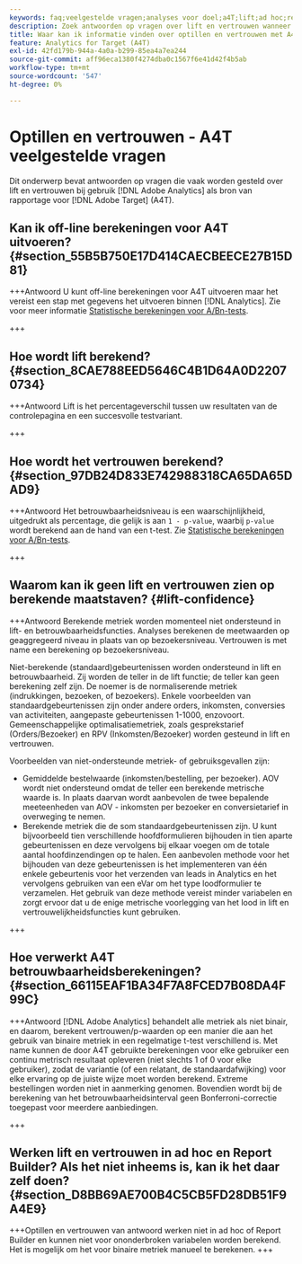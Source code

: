 ```yaml
---
keywords: faq;veelgestelde vragen;analyses voor doel;a4T;lift;ad hoc;report builder;trust
description: Zoek antwoorden op vragen over lift en vertrouwen wanneer u Analytics gebruikt voor [!DNL Target] (A4T). Met A4T kunt u analytische rapporten gebruiken voor [!DNL Target] activiteiten.
title: Waar kan ik informatie vinden over optillen en vertrouwen met A4T?
feature: Analytics for Target (A4T)
exl-id: 42fd179b-944a-4a0a-b299-85ea4a7ea244
source-git-commit: aff96eca1380f4274dba0c1567f6e41d42f4b5ab
workflow-type: tm+mt
source-wordcount: '547'
ht-degree: 0%

---
```


# Optillen en vertrouwen - A4T veelgestelde vragen

Dit onderwerp bevat antwoorden op vragen die vaak worden gesteld over lift en vertrouwen bij gebruik [!DNL Adobe Analytics] als bron van rapportage voor [!DNL Adobe Target] (A4T).

## Kan ik off-line berekeningen voor A4T uitvoeren? {#section_55B5B750E17D414CAECBEECE27B15D81}

+++Antwoord U kunt off-line berekeningen voor A4T uitvoeren maar het vereist een stap met gegevens het uitvoeren binnen [!DNL Analytics]. Zie voor meer informatie [Statistische berekeningen voor A/Bn-tests](/help/main/c-reports/statistical-methodology/statistical-calculations.md).

+++

## Hoe wordt lift berekend? {#section_8CAE788EED5646C4B1D64A0D22070734}

+++Antwoord Lift is het percentageverschil tussen uw resultaten van de controlepagina en een succesvolle testvariant.

+++

## Hoe wordt het vertrouwen berekend? {#section_97DB24D833E742988318CA65DA65DAD9}

+++Antwoord Het betrouwbaarheidsniveau is een waarschijnlijkheid, uitgedrukt als percentage, die gelijk is aan `1 - p-value`, waarbij `p-value` wordt berekend aan de hand van een t-test. Zie [Statistische berekeningen voor A/Bn-tests](/help/main/c-reports/statistical-methodology/statistical-calculations.md).

+++

## Waarom kan ik geen lift en vertrouwen zien op berekende maatstaven? {#lift-confidence}

+++Antwoord Berekende metriek worden momenteel niet ondersteund in lift- en betrouwbaarheidsfuncties. Analyses berekenen de meetwaarden op geaggregeerd niveau in plaats van op bezoekersniveau. Vertrouwen is met name een berekening op bezoekersniveau.

Niet-berekende (standaard)gebeurtenissen worden ondersteund in lift en betrouwbaarheid. Zij worden de teller in de lift functie; de teller kan geen berekening zelf zijn. De noemer is de normaliserende metriek (indrukkingen, bezoeken, of bezoekers). Enkele voorbeelden van standaardgebeurtenissen zijn onder andere orders, inkomsten, conversies van activiteiten, aangepaste gebeurtenissen 1-1000, enzovoort. Gemeenschappelijke optimalisatiemetriek, zoals gesprekstarief (Orders/Bezoeker) en RPV (Inkomsten/Bezoeker) worden gesteund in lift en vertrouwen.

Voorbeelden van niet-ondersteunde metriek- of gebruiksgevallen zijn:

* Gemiddelde bestelwaarde (inkomsten/bestelling, per bezoeker). AOV wordt niet ondersteund omdat de teller een berekende metrische waarde is. In plaats daarvan wordt aanbevolen de twee bepalende meeteenheden van AOV - inkomsten per bezoeker en conversietarief in overweging te nemen.
* Berekende metriek die de som standaardgebeurtenissen zijn. U kunt bijvoorbeeld tien verschillende hoofdformulieren bijhouden in tien aparte gebeurtenissen en deze vervolgens bij elkaar voegen om de totale aantal hoofdinzendingen op te halen. Een aanbevolen methode voor het bijhouden van deze gebeurtenissen is het implementeren van één enkele gebeurtenis voor het verzenden van leads in Analytics en het vervolgens gebruiken van een eVar om het type loodformulier te verzamelen. Het gebruik van deze methode vereist minder variabelen en zorgt ervoor dat u de enige metrische voorlegging van het lood in lift en vertrouwelijkheidsfuncties kunt gebruiken.

+++

## Hoe verwerkt A4T betrouwbaarheidsberekeningen? {#section_66115EAF1BA34F7A8FCED7B08DA4F99C}

+++Antwoord
[!DNL Adobe Analytics] behandelt alle metriek als niet binair, en daarom, berekent vertrouwen/p-waarden op een manier die aan het gebruik van binaire metriek in een regelmatige t-test verschillend is. Met name kunnen de door A4T gebruikte berekeningen voor elke gebruiker een continu metrisch resultaat opleveren (niet slechts 1 of 0 voor elke gebruiker), zodat de variantie (of een relatant, de standaardafwijking) voor elke ervaring op de juiste wijze moet worden berekend. Extreme bestellingen worden niet in aanmerking genomen. Bovendien wordt bij de berekening van het betrouwbaarheidsinterval geen Bonferroni-correctie toegepast voor meerdere aanbiedingen.

+++

## Werken lift en vertrouwen in ad hoc en Report Builder? Als het niet inheems is, kan ik het daar zelf doen? {#section_D8BB69AE700B4C5CB5FD28DB51F9A4E9}

+++Optillen en vertrouwen van antwoord werken niet in ad hoc of Report Builder en kunnen niet voor ononderbroken variabelen worden berekend. Het is mogelijk om het voor binaire metriek manueel te berekenen.
+++
